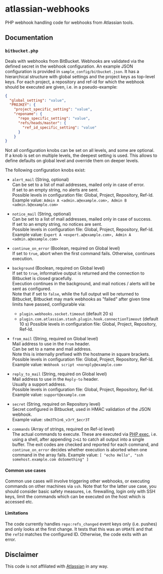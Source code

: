 # atlassian-webhooks

PHP webhook handling code for webhooks from Atlassian tools.

## Documentation

### `bitbucket.php`

Deals with webhooks from BitBucket. Webhooks are validated via the defined secret in the webhook configuration.
An example JSON configuration is provided in `sample_config/bitbucket.json`.
It has a hierarchical structure with global settings and the project keys as top-level keys.
For each project, a repository and ref-id for which the webhook should be executed are given, i.e. in a pseudo-example:
```json
{
  "global_setting": "value",
  "PROJKEY": {
    "project_specific_setting": "value",
    "reponame": {
      "repo_specific_setting": "value",
      "refs/heads/master": {
        "ref_id_specific_setting": "value"
      }
    }
}
```
Not all configuration knobs can be set on all levels, and some are optional.  
If a knob is set on multiple levels, the deepest setting is used. This allows to define defaults on global level and override them on deeper levels.

The following configuration knobs exist:

- `alert_mail` (String, optional)  
   Can be set to a list of mail addresses, mailed only in case of error.  
   If set to an empty string, no alerts are sent.  
   Possible levels in configuration file: Global, Project, Repository, Ref-Id.  
   Example value: `Admin A <admin.a@example.com>, Admin B <admin.b@example.com>`

- `notice_mail` (String, optional)  
   Can be set to a list of mail addresses, mailed only in case of success.  
   If set to an empty string, no notices are sent.  
   Possible levels in configuration file: Global, Project, Repository, Ref-Id.  
   Example value: `Expert A <expert.a@example.com>, Admin A <admin.a@example.com>`

- `continue_on_error` (Boolean, required on Global level)  
   If set to `true`, abort when the first command fails. Otherwise, continues execution.  

- `background` (Boolean, required on Global level)  
   If set to `true`, informative output is returned and the connection to Bitbucket is closed gracefully.  
   Execution continues in the background, and mail notices / alerts will be sent as configured.  
   Note that if set to `false`, while the full output will be returned to Bitbucket,
   Bitbucket may mark webhooks as "failed" after given time limits have passed, configurable via:
   - `plugin.webhooks.socket.timeout` (default 20 s)
   - `plugin.com.atlassian.stash.plugin.hook.connectionTimeout` (default 10 s)
   Possible levels in configuration file: Global, Project, Repository, Ref-Id.

- `from_mail` (String, required on Global level)  
   Mail address to use in the `From` header.  
   Can be set to a name and mail address.  
   Note this is internally prefixed with the hostname in square brackets.  
   Possible levels in configuration file: Global, Project, Repository, Ref-Id.  
   Example value: `Webhook script <noreply@example.com>`

- `reply_to_mail` (String, required on Global level)  
   Mail address to use in the `Reply-to` header.  
   Usually a support address.  
   Possible levels in configuration file: Global, Project, Repository, Ref-Id.  
   Example value: `support@example.com`

- `secret` (String, required on Repository level)  
   Secret configured in Bitbucket, used in HMAC validation of the JSON webhook.  
   Example value: `s0m3Th1n6_v3rY_$ecr3T`

- `commands` (Array of strings, required on Ref-id level)  
   The actual commands to execute. These are executed via [PHP exec](https://www.php.net/manual/de/function.exec.php),
   i.e. using a shell, after appending `2>&1` to catch all output into a single buffer.
   The exit codes are checked and reported for each command, and `continue_on_error` decides whether execution is aborted
   when one command in the array fails.
   Example value: `[ "echo Hello", "ssh somehost.example.com doSomething" ]`

#### Common use cases

Common use cases will involve triggering other webhooks, or executing commands on other machines via `ssh`.
Note that for the latter use case, you should consider basic safety measures, i.e. firewalling, login only with SSH keys, limit the commands
which can be executed on the host which is accessed etc.

#### Limitations

The code currently handles `repo:refs_changed` event keys only (i.e. pushes) and only looks at the first change.
It tests that this was an `UPDATE` and that the `refId` matches the configured ID. Otherwise, the code exits with an error.

## Disclaimer

This code is not affiliated with [Atlassian](https://www.atlassian.com/) in any way.
